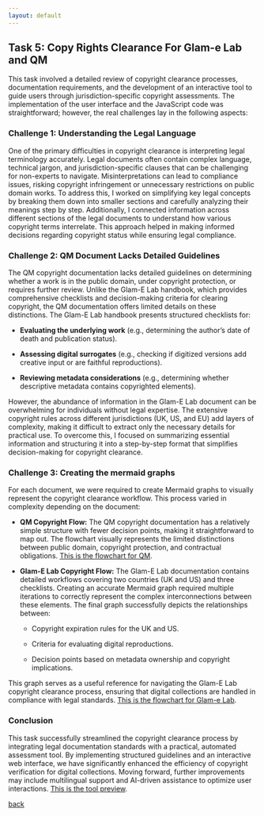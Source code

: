 ```yaml
---
layout: default
---
```


## Task 5: Copy Rights Clearance For Glam-e Lab and QM

This task involved a detailed review of copyright clearance processes, documentation requirements, and the development of an interactive tool to guide users through jurisdiction-specific copyright assessments. The implementation of the user interface and the JavaScript code was straightforward; however, the real challenges lay in the following aspects:

### Challenge 1: Understanding the Legal Language 
One of the primary difficulties in copyright clearance is interpreting legal terminology accurately. Legal documents often contain complex language, technical jargon, and jurisdiction-specific clauses that can be challenging for non-experts to navigate. Misinterpretations can lead to compliance issues, risking copyright infringement or unnecessary restrictions on public domain works. To address this, I worked on simplifying key legal concepts by breaking them down into smaller sections and carefully analyzing their meanings step by step. Additionally, I connected information across different sections of the legal documents to understand how various copyright terms interrelate. This approach helped in making informed decisions regarding copyright status while ensuring legal compliance.


### Challenge 2: QM Document Lacks Detailed Guidelines

The QM copyright documentation lacks detailed guidelines on determining whether a work is in the public domain, under copyright protection, or requires further review. Unlike the Glam-E Lab handbook, which provides comprehensive checklists and decision-making criteria for clearing copyright, the QM documentation offers limited details on these distinctions. The Glam-E Lab handbook presents structured checklists for:

- **Evaluating the underlying work** (e.g., determining the author’s date of death and publication status).

- **Assessing digital surrogates** (e.g., checking if digitized versions add creative input or are faithful reproductions).

- **Reviewing metadata considerations** (e.g., determining whether descriptive metadata contains copyrighted elements).

However, the abundance of information in the Glam-E Lab document can be overwhelming for individuals without legal expertise. The extensive copyright rules across different jurisdictions (UK, US, and EU) add layers of complexity, making it difficult to extract only the necessary details for practical use. To overcome this, I focused on summarizing essential information and structuring it into a step-by-step format that simplifies decision-making for copyright clearance.

### Challenge 3: Creating the mermaid graphs 

For each document, we were required to create Mermaid graphs to visually represent the copyright clearance workflow. This process varied in complexity depending on the document:

- **QM Copyright Flow:** The QM copyright documentation has a relatively simple structure with fewer decision points, making it straightforward to map out. The flowchart visually represents the limited distinctions between public domain, copyright protection, and contractual obligations. [This is the flowchart for QM](https://github.com/AlDanah-QM/copyrightTool/blob/main/QMFlowChart.md).

- **Glam-E Lab Copyright Flow:** The Glam-E Lab documentation contains detailed workflows covering two countries (UK and US) and three checklists. Creating an accurate Mermaid graph required multiple iterations to correctly represent the complex interconnections between these elements. The final graph successfully depicts the relationships between:

  - Copyright expiration rules for the UK and US.

  - Criteria for evaluating digital reproductions.

  - Decision points based on metadata ownership and copyright implications.

This graph serves as a useful reference for navigating the Glam-E Lab copyright clearance process, ensuring that digital collections are handled in compliance with legal standards. [This is the flowchart for Glam-e Lab](https://github.com/AlDanah-QM/copyrightTool/blob/main/GamLabChart.md).

### Conclusion

This task successfully streamlined the copyright clearance process by integrating legal documentation standards with a practical, automated assessment tool. By implementing structured guidelines and an interactive web interface, we have significantly enhanced the efficiency of copyright verification for digital collections. Moving forward, further improvements may include multilingual support and AI-driven assistance to optimize user interactions. [This is the tool preview](https://htmlpreview.github.io/?https://github.com/AlDanah-QM/copyrightTool/blob/main/index.html).




[back](./)
